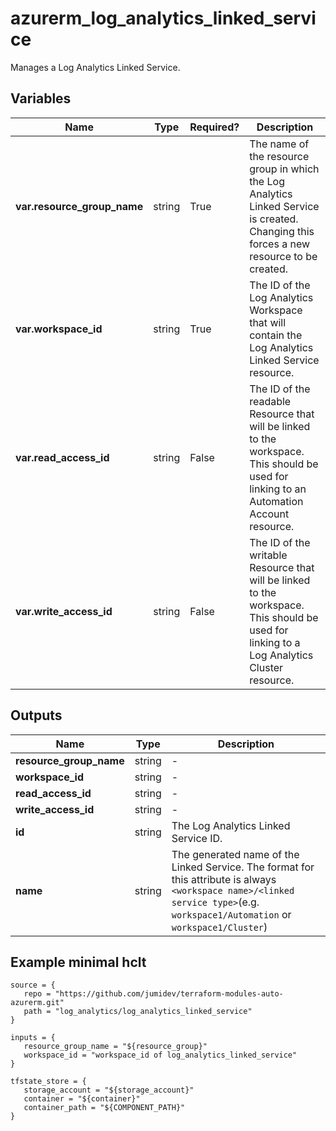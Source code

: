# azurerm_log_analytics_linked_service

Manages a Log Analytics Linked Service.

## Variables

| Name | Type | Required? |  Description |
| ---- | ---- | --------- |  ----------- |
| **var.resource_group_name** | string | True | The name of the resource group in which the Log Analytics Linked Service is created. Changing this forces a new resource to be created. | 
| **var.workspace_id** | string | True | The ID of the Log Analytics Workspace that will contain the Log Analytics Linked Service resource. | 
| **var.read_access_id** | string | False | The ID of the readable Resource that will be linked to the workspace. This should be used for linking to an Automation Account resource. | 
| **var.write_access_id** | string | False | The ID of the writable Resource that will be linked to the workspace. This should be used for linking to a Log Analytics Cluster resource. | 



## Outputs

| Name | Type | Description |
| ---- | ---- | --------- | 
| **resource_group_name** | string  | - | 
| **workspace_id** | string  | - | 
| **read_access_id** | string  | - | 
| **write_access_id** | string  | - | 
| **id** | string  | The Log Analytics Linked Service ID. | 
| **name** | string  | The generated name of the Linked Service. The format for this attribute is always `<workspace name>/<linked service type>`(e.g. `workspace1/Automation` or `workspace1/Cluster`) | 

## Example minimal hclt

```hcl
source = {
   repo = "https://github.com/jumidev/terraform-modules-auto-azurerm.git" 
   path = "log_analytics/log_analytics_linked_service" 
}

inputs = {
   resource_group_name = "${resource_group}" 
   workspace_id = "workspace_id of log_analytics_linked_service" 
}

tfstate_store = {
   storage_account = "${storage_account}" 
   container = "${container}" 
   container_path = "${COMPONENT_PATH}" 
}


```